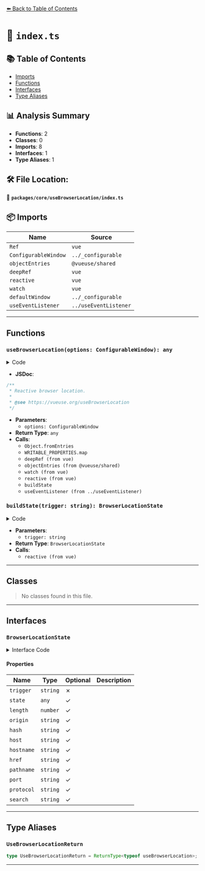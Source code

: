 [⬅️ Back to Table of Contents](../../../index.md)

# 📄 `index.ts`

## 📚 Table of Contents

- [Imports](#imports)
- [Functions](#functions)
- [Interfaces](#interfaces)
- [Type Aliases](#type-aliases)

## 📊 Analysis Summary

- **Functions**: 2
- **Classes**: 0
- **Imports**: 8
- **Interfaces**: 1
- **Type Aliases**: 1

## 🛠️ File Location:
📂 **`packages/core/useBrowserLocation/index.ts`**

## 📦 Imports

| Name | Source |
|------|--------|
| `Ref` | `vue` |
| `ConfigurableWindow` | `../_configurable` |
| `objectEntries` | `@vueuse/shared` |
| `deepRef` | `vue` |
| `reactive` | `vue` |
| `watch` | `vue` |
| `defaultWindow` | `../_configurable` |
| `useEventListener` | `../useEventListener` |


---

## Functions

### `useBrowserLocation(options: ConfigurableWindow): any`

<details><summary>Code</summary>

```ts
export function useBrowserLocation(options: ConfigurableWindow = {}) {
  const { window = defaultWindow } = options
  const refs = Object.fromEntries(
    WRITABLE_PROPERTIES.map(key => [key, deepRef()]),
  ) as Record<typeof WRITABLE_PROPERTIES[number], Ref<string | undefined>>

  for (const [key, ref] of objectEntries(refs)) {
    watch(ref, (value) => {
      if (!window?.location || window.location[key] === value)
        return
      window.location[key] = value!
    })
  }

  const buildState = (trigger: string): BrowserLocationState => {
    const { state, length } = window?.history || {}
    const { origin } = window?.location || {}

    for (const key of WRITABLE_PROPERTIES)
      refs[key].value = window?.location?.[key]

    return reactive({
      trigger,
      state,
      length,
      origin,
      ...refs,
    })
  }

  const state = deepRef(buildState('load'))

  if (window) {
    const listenerOptions = { passive: true }
    useEventListener(window, 'popstate', () => state.value = buildState('popstate'), listenerOptions)
    useEventListener(window, 'hashchange', () => state.value = buildState('hashchange'), listenerOptions)
  }

  return state
}
```
</details>

- **JSDoc**:
```ts
/**
 * Reactive browser location.
 *
 * @see https://vueuse.org/useBrowserLocation
 */
```

- **Parameters**:
  - `options: ConfigurableWindow`
- **Return Type**: `any`
- **Calls**:
  - `Object.fromEntries`
  - `WRITABLE_PROPERTIES.map`
  - `deepRef (from vue)`
  - `objectEntries (from @vueuse/shared)`
  - `watch (from vue)`
  - `reactive (from vue)`
  - `buildState`
  - `useEventListener (from ../useEventListener)`
### `buildState(trigger: string): BrowserLocationState`

<details><summary>Code</summary>

```ts
(trigger: string): BrowserLocationState => {
    const { state, length } = window?.history || {}
    const { origin } = window?.location || {}

    for (const key of WRITABLE_PROPERTIES)
      refs[key].value = window?.location?.[key]

    return reactive({
      trigger,
      state,
      length,
      origin,
      ...refs,
    })
  }
```
</details>

- **Parameters**:
  - `trigger: string`
- **Return Type**: `BrowserLocationState`
- **Calls**:
  - `reactive (from vue)`

---

## Classes

> No classes found in this file.


---

## Interfaces

### `BrowserLocationState`

<details><summary>Interface Code</summary>

```ts
export interface BrowserLocationState {
  readonly trigger: string
  readonly state?: any
  readonly length?: number
  readonly origin?: string
  hash?: string
  host?: string
  hostname?: string
  href?: string
  pathname?: string
  port?: string
  protocol?: string
  search?: string
}
```
</details>

#### Properties

| Name | Type | Optional | Description |
|------|------|----------|-------------|
| `trigger` | `string` | ✗ |  |
| `state` | `any` | ✓ |  |
| `length` | `number` | ✓ |  |
| `origin` | `string` | ✓ |  |
| `hash` | `string` | ✓ |  |
| `host` | `string` | ✓ |  |
| `hostname` | `string` | ✓ |  |
| `href` | `string` | ✓ |  |
| `pathname` | `string` | ✓ |  |
| `port` | `string` | ✓ |  |
| `protocol` | `string` | ✓ |  |
| `search` | `string` | ✓ |  |


---

## Type Aliases

### `UseBrowserLocationReturn`

```ts
type UseBrowserLocationReturn = ReturnType<typeof useBrowserLocation>;
```


---